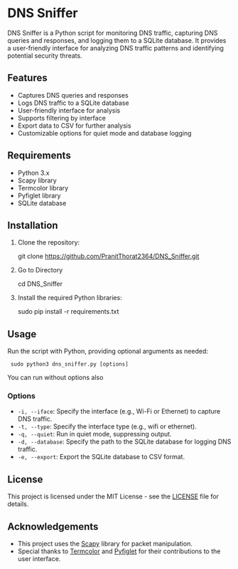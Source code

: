 # DNS Sniffer

DNS Sniffer is a Python script for monitoring DNS traffic, capturing DNS queries and responses, and logging them to a SQLite database. It provides a user-friendly interface for analyzing DNS traffic patterns and identifying potential security threats.

## Features

- Captures DNS queries and responses
- Logs DNS traffic to a SQLite database
- User-friendly interface for analysis
- Supports filtering by interface
- Export data to CSV for further analysis
- Customizable options for quiet mode and database logging

## Requirements

- Python 3.x
- Scapy library
- Termcolor library
- Pyfiglet library
- SQLite database

## Installation

1. Clone the repository:

     git clone https://github.com/PranitThorat2364/DNS_Sniffer.git
     
2. Go to Directory

     cd DNS_Sniffer
   
4. Install the required Python libraries:

     sudo pip install -r requirements.txt


## Usage

Run the script with Python, providing optional arguments as needed:

     sudo python3 dns_sniffer.py [options]


You can run without options also

### Options

- `-i, --iface`: Specify the interface (e.g., Wi-Fi or Ethernet) to capture DNS traffic.
- `-t, --type`: Specify the interface type (e.g., wifi or ethernet).
- `-q, --quiet`: Run in quiet mode, suppressing output.
- `-d, --database`: Specify the path to the SQLite database for logging DNS traffic.
- `-e, --export`: Export the SQLite database to CSV format.

## License

This project is licensed under the MIT License - see the [LICENSE](LICENSE) file for details.

## Acknowledgements

- This project uses the [Scapy](https://scapy.net/) library for packet manipulation.
- Special thanks to [Termcolor](https://pypi.org/project/termcolor/) and [Pyfiglet](https://pypi.org/project/pyfiglet/) for their contributions to the user interface.
